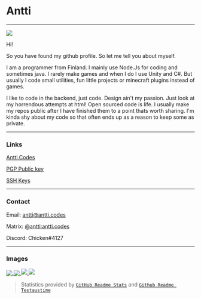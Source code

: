 # Antti
___

<img src="https://komarev.com/ghpvc/?username=chicken&color=ff69b4"/>

Hi!

So you have found my github profile. So let me tell you about myself.

I am a programmer from Finland. I mainly use Node.Js for coding and sometimes java.
I rarely make games and when I do I use Unity and C#. But usually I code small utilities, fun little projects or minecraft plugins instead of games. 

I like to code in the backend, just code. Design ain't my passion.
Just look at my horrendous attempts at html!
Open sourced code is life. I usually make my repos public after I have finished them to a point thats worth sharing.
I'm kinda shy about my code so that often ends up as a reason to keep some as private. 
___

### Links

[Antti.Codes]

[PGP Public key]

[SSH Keys]

___

### Contact

Email: [antti@antti.codes]

Matrix: [@antti:antti.codes]

Discord: Chicken#4127
___
 
### Images

<a href="https://github.com/anuraghazra/github-readme-stats">
  <img align="center" src="https://github-readme-stats.vercel.app/api/?username=Chicken&show_icons=true&custom_title=Github%20Stats&theme=synthwave&count_private=true&hide=issues,contributed" />  
</a>
<a href="https://github.com/anuraghazra/github-readme-stats">
  <img align="center" src="https://github-readme-stats.vercel.app/api/top-langs/?username=Chicken&layout=compact&show_icons=true&custom_title=Top%20Languages&theme=synthwave&count_private=true&langs_count=4" />  
</a>
<a href="https://github.com/anuraghazra/github-readme-stats">
  <img src="https://github-readme-stats.vercel.app/api/wakatime?username=Chicken&theme=synthwave&layout=compact&range=last_7_days&langs_count=10" />
</a>
<a href="https://github.com/Testaustime/github-readme-testaustime">
  <img src="https://github-readme-testaustime.vercel.app/api/testaustime?username=Antti&theme=synthwave&layout=compact&range=7&langs_count=10" />
</a>

> Statistics provided by [`GitHub Readme Stats`] and [`Github Readme Testaustime`]

[SSH Keys]: https://antti.codes/sshkey
[Antti.Codes]: https://antti.codes
[PGP Public key]: https://antti.codes/pgpkey
[antti@antti.codes]: mailto:antti@antti.codes
[@antti:antti.codes]: https://matrix.to/#/@antti:antti.codes
[`GitHub Readme Stats`]: https://github.com/anuraghazra/github-readme-stats
[`GitHub Readme Testaustime`]: https://github.com/Testaustime/github-readme-testaustime
